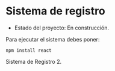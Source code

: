 <h1> Sistema de registro </h1>

- Estado del proyecto: En construcción.

Para ejecutar el sistema debes poner:

```npm install react```

Sistema de Registro 2.
